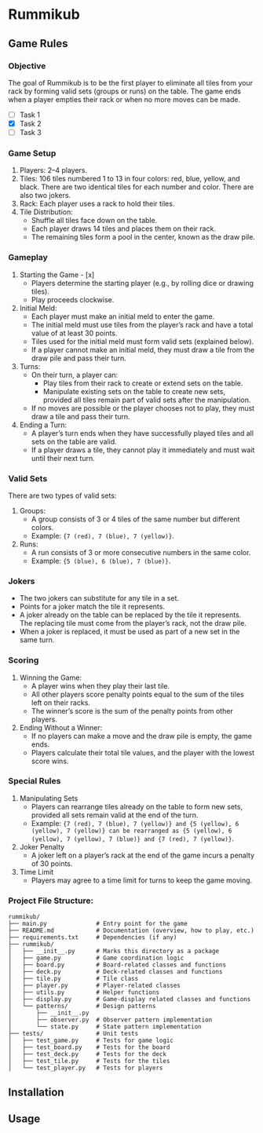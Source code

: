 # Rummikub

## Game Rules

### Objective
The goal of Rummikub is to be the first player to eliminate all tiles from your rack by forming valid sets (groups or runs) on the table. The game ends when a player empties their rack or when no more moves can be made.
- [ ] Task 1
- [x] Task 2
- [ ] Task 3
### Game Setup
1. Players: 2–4 players. 
2. Tiles: 106 tiles numbered 1 to 13 in four colors: red, blue, yellow, and black. There are two identical tiles for each number and color. There are also two jokers.
3. Rack: Each player uses a rack to hold their tiles.
4. Tile Distribution:
    - Shuffle all tiles face down on the table.
    - Each player draws 14 tiles and places them on their rack.
    - The remaining tiles form a pool in the center, known as the draw pile.

### Gameplay
1. Starting the Game - [x] 
    - Players determine the starting player (e.g., by rolling dice or drawing tiles).
    - Play proceeds clockwise.
2. Initial Meld:
    - Each player must make an initial meld to enter the game.
    - The initial meld must use tiles from the player’s rack and have a total value of at least 30 points.
    - Tiles used for the initial meld must form valid sets (explained below).
    - If a player cannot make an initial meld, they must draw a tile from the draw pile and pass their turn.
3. Turns: 
    - On their turn, a player can:
        - Play tiles from their rack to create or extend sets on the table.
        - Manipulate existing sets on the table to create new sets, provided all tiles remain part of valid sets after the manipulation.
    - If no moves are possible or the player chooses not to play, they must draw a tile and pass their turn.
4. Ending a Turn:
    - A player’s turn ends when they have successfully played tiles and all sets on the table are valid.
    - If a player draws a tile, they cannot play it immediately and must wait until their next turn.

### Valid Sets
There are two types of valid sets:
1. Groups:
    - A group consists of 3 or 4 tiles of the same number but different colors.
    - Example: `{7 (red), 7 (blue), 7 (yellow)}`.
2. Runs:
    - A run consists of 3 or more consecutive numbers in the same color.
    - Example: `{5 (blue), 6 (blue), 7 (blue)}`.

### Jokers
- The two jokers can substitute for any tile in a set.
- Points for a joker match the tile it represents.
- A joker already on the table can be replaced by the tile it represents. The replacing tile must come from the player’s rack, not the draw pile.
- When a joker is replaced, it must be used as part of a new set in the same turn.

### Scoring
1. Winning the Game:
    - A player wins when they play their last tile.
    - All other players score penalty points equal to the sum of the tiles left on their racks.
    - The winner’s score is the sum of the penalty points from other players.
2. Ending Without a Winner:
    - If no players can make a move and the draw pile is empty, the game ends.
    - Players calculate their total tile values, and the player with the lowest score wins.

### Special Rules
1. Manipulating Sets
    - Players can rearrange tiles already on the table to form new sets, provided all sets remain valid at the end of the turn.
    - Example: `{7 (red), 7 (blue), 7 (yellow)} and {5 (yellow), 6 (yellow), 7 (yellow)} can be rearranged as {5 (yellow), 6 (yellow), 7 (yellow), 7 (blue)} and {7 (red), 7 (yellow)}`.
2. Joker Penalty
    - A joker left on a player’s rack at the end of the game incurs a penalty of 30 points.
3. Time Limit
    - Players may agree to a time limit for turns to keep the game moving.


### Project File Structure:
```
rummikub/
├── main.py              # Entry point for the game
├── README.md            # Documentation (overview, how to play, etc.)
├── requirements.txt     # Dependencies (if any)
├── rummikub/
│   ├── __init__.py      # Marks this directory as a package
│   ├── game.py          # Game coordination logic
│   ├── board.py         # Board-related classes and functions
│   ├── deck.py          # Deck-related classes and functions
│   ├── tile.py          # Tile class
│   ├── player.py        # Player-related classes
│   ├── utils.py         # Helper functions
│   ├── display.py       # Game-display related classes and functions
│   └── patterns/        # Design patterns
│       ├── __init__.py  
│       ├── observer.py  # Observer pattern implementation
│       └── state.py     # State pattern implementation
├── tests/               # Unit tests
│   ├── test_game.py     # Tests for game logic
│   ├── test_board.py    # Tests for the board
│   ├── test_deck.py     # Tests for the deck
│   ├── test_tile.py     # Tests for the tiles
│   └── test_player.py   # Tests for players
```

## Installation

## Usage

